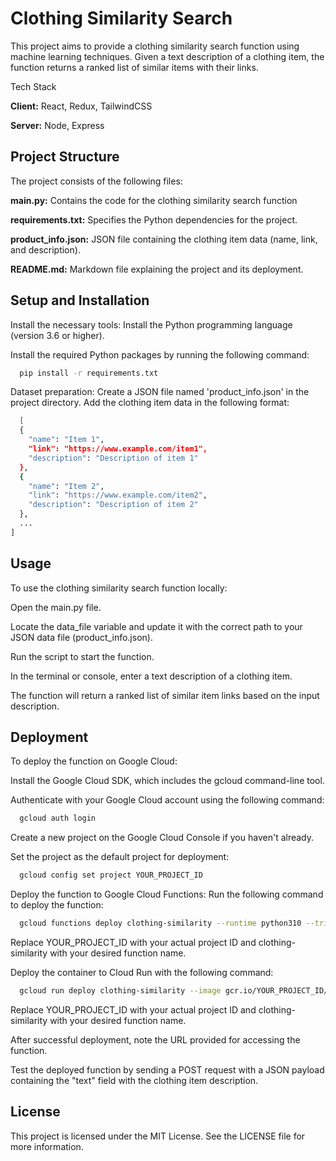 
# Clothing Similarity Search

This project aims to provide a clothing similarity search function using machine learning techniques. Given a text description of a clothing item, the function returns a ranked list of similar items with their links.


 Tech Stack

**Client:** React, Redux, TailwindCSS

**Server:** Node, Express

## Project Structure

The project consists of the following files:

**main.py:** Contains the code for the clothing similarity search function

**requirements.txt:** Specifies the Python dependencies for the project.

**product_info.json:** JSON file containing the clothing item data (name, link, and description).

**README.md:** Markdown file explaining the project and its deployment.
## Setup and Installation

Install the necessary tools:
Install the Python programming language (version 3.6 or higher).

Install the required Python packages by running the following command:

```bash
  pip install -r requirements.txt
```

Dataset preparation:
Create a JSON file named 'product_info.json' in the project directory.
Add the clothing item data in the following format:



```bash
  [
  {
    "name": "Item 1",
    "link": "https://www.example.com/item1",
    "description": "Description of item 1"
  },
  {
    "name": "Item 2",
    "link": "https://www.example.com/item2",
    "description": "Description of item 2"
  },
  ...
]


```
## Usage

To use the clothing similarity search function locally:

Open the main.py file.

Locate the data_file variable and update it with the correct path to your JSON data file (product_info.json).

Run the script to start the function.

In the terminal or console, enter a text description of a clothing item.

The function will return a ranked list of similar item links based on the input description.

    
## Deployment

To deploy the function on Google Cloud:

Install the Google Cloud SDK, which includes the gcloud command-line tool.

Authenticate with your Google Cloud account using the following command:


```bash
  gcloud auth login
```
Create a new project on the Google Cloud Console if you haven't already.

Set the project as the default project for deployment:

```bash
  gcloud config set project YOUR_PROJECT_ID

```

Deploy the function to Google Cloud Functions:
Run the following command to deploy the function:

```bash
  gcloud functions deploy clothing-similarity --runtime python310 --trigger-http --allow-unauthenticated --entry-point clothing_similarity_search

```
Replace YOUR_PROJECT_ID with your actual project ID and clothing-similarity with your desired function name.

Deploy the container to Cloud Run with the following command:

```bash
  gcloud run deploy clothing-similarity --image gcr.io/YOUR_PROJECT_ID/clothing-similarity --platform managed --allow-unauthenticated

```
Replace YOUR_PROJECT_ID with your actual project ID and clothing-similarity with your desired function name.

After successful deployment, note the URL provided for accessing the function.

Test the deployed function by sending a POST request with a JSON payload containing the "text" field with the clothing item description.

## License

This project is licensed under the MIT License. See the LICENSE file for more information.


